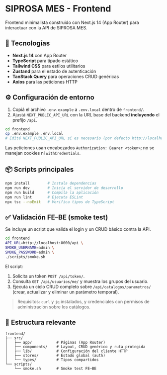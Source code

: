 # SIPROSA MES - Frontend

Frontend minimalista construido con Next.js 14 (App Router) para interactuar con la API de SIPROSA MES.

## 🚀 Tecnologías

- **Next.js 14** con App Router
- **TypeScript** para tipado estático
- **Tailwind CSS** para estilos utilitarios
- **Zustand** para el estado de autenticación
- **TanStack Query** para operaciones CRUD genéricas
- **Axios** para las peticiones HTTP

## ⚙️ Configuración de entorno

1. Copiá el archivo `.env.example` a `.env.local` dentro de `frontend/`.
2. Ajustá `NEXT_PUBLIC_API_URL` con la URL base del backend **incluyendo** el prefijo `/api`.

```bash
cd frontend
cp .env.example .env.local
# Editá NEXT_PUBLIC_API_URL si es necesario (por defecto http://localhost:8000/api)
```

Las peticiones usan encabezados `Authorization: Bearer <token>`; no se manejan cookies ni `withCredentials`.

## 📦 Scripts principales

```bash
npm install        # Instala dependencias
npm run dev        # Inicia el servidor de desarrollo
npm run build      # Compila la aplicación
npm run lint       # Ejecuta ESLint
npx tsc --noEmit   # Verifica tipos de TypeScript
```

## ✅ Validación FE–BE (smoke test)

Se incluye un script que valida el login y un CRUD básico contra la API.

```bash
cd frontend
API_URL=http://localhost:8000/api \
SMOKE_USERNAME=admin \
SMOKE_PASSWORD=admin \
./scripts/smoke.sh
```

El script:

1. Solicita un token `POST /api/token/`.
2. Consulta `GET /api/usuarios/me/` y muestra los grupos del usuario.
3. Ejecuta un ciclo CRUD completo sobre `/api/catalogos/parametros/` (crear, actualizar y eliminar un parámetro temporal).

> Requisitos: `curl` y `jq` instalados, y credenciales con permisos de administración sobre los catálogos.

## 📁 Estructura relevante

```
frontend/
├── src/
│   ├── app/           # Páginas (App Router)
│   ├── components/    # Layout, CRUD genérico y ruta protegida
│   ├── lib/           # Configuración del cliente HTTP
│   ├── stores/        # Estado global (auth)
│   └── types/         # Tipos compartidos
└── scripts/
    └── smoke.sh       # Smoke test FE–BE
```
